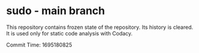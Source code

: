 # sudo - main branch

This repository contains frozen state of the repository.
Its history is cleared. It is used only for static code
analysis with Codacy.

Commit Time: 1695180825